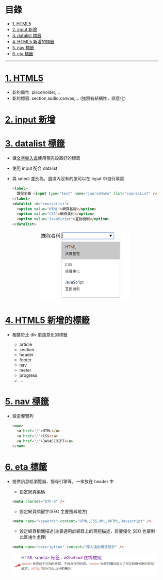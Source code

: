 <h1 id="top">目錄</h1>

- [1. HTML5](#s1)
- [2. input 新增](#s2)
- [3. datalist 標籤](#s3)
- [4. HTML5 新增的標籤](#s4)
- [5. nav 標籤](#s5)
- [6. eta 標籤](#s6)

---

# <a id="s1" class="md-title" href="#top">1. HTML5</a>

- 新的屬性: placeholder,...
- 新的標籤: section,audio,canvas,... (強烈有結構性，語意化)

# <a id="s2" class="md-title" href="#top">2. input 新增</a>

# <a id="s3" class="md-title" href="#top">3. datalist 標籤</a>

- 讓[文字輸入盒](https://developer.mozilla.org/zh-CN/docs/Web/HTML/Element/datalist)使用預先設置好的標籤
- 使用 input 配合 datalist
- 與 select 差別為，選項內沒有的值可以在 input 中自行填寫

  ```html
  <label>
    課程名稱 <input type="text" name="courseName" list="courseList" />
  </label>
  <datalist id="courseList">
    <option value="HTML">網頁基礎</option>
    <option value="CSS">網頁美化</option>
    <option value="JavaScript">互動機制</option>
  </datalist>
  ```

  <div style="text-align:center">
    <img src="./image/5_01.png">
  </div>

# <a id="s4" class="md-title" href="#top">4. HTML5 新增的標籤</a>

- 相當於比 div 更語意化的標籤

  - article
  - section
  - header
  - footer
  - nav
  - meter
  - progress
  - ...

# <a id="s5" class="md-title" href="#top">5. nav 標籤</a>

- 設定導覽列

  ```html
  <nav>
    <a href="/">HTML</a>
    <a href="/">CSS</a>
    <a href="/">JAVASCRIPT</a>
  </nav>
  ```

# <a id="s6" class="md-title" href="#top">6. eta 標籤</a>

- 提供訊息給瀏覽器、搜尋引擎等。一率放在 header 中

  - 設定網頁編碼

  ```html
  <meta charset="UTF-8" />
  ```

  - 設定網頁關鍵字(SEO 主要搜尋地方)

  ```html
  <meta name="keywords" content="HTML,CSS,XML,XHTML,Javascript" />
  ```

  - 設定網頁相關描述(主要適用於網頁上的簡短描述，若要優化 SEO 也要對此區塊作處理)

  ```html
  <meta name="description" content="深入淺出網頁設計" />
  ```

  <div style="text-align:center">
    <img src="./image/5_02.png">
  </div>
